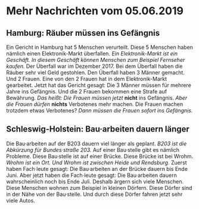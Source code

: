 # Mehr Nachrichten vom 05.06.2019


## Hamburg: Räuber müssen ins Gefängnis
Ein Gericht in Hamburg hat 5 Menschen verurteilt. Diese 5 Menschen haben nämlich einen Elektronik-Markt überfallen. 
*Ein Elektronik-Markt ist ein Geschäft.* 
*In diesem Geschäft können Menschen zum Beispiel Fernseher kaufen.* Der Überfall war im Dezember 2017. Bei dem Überfall haben die Räuber sehr viel Geld gestohlen. Den Überfall haben 3 Männer gemacht. Und 2 Frauen. Eine von den 2 Frauen hat in dem Elektronik-Markt gearbeitet. Jetzt hat das Gericht gesagt: Die 3 Männer müssen für mehrere Jahre ins Gefängnis. Und die 2 Frauen bekommen eine Strafe auf Bewährung. *Das heißt:* 
*Die Frauen müssen jetzt* **nicht** ins Gefängnis. 
*Aber die Frauen dürfen* **nichts** Verbotenes mehr machen. Die Frauen machen trotzdem etwas Verbotenes? 
*Dann müssen die Frauen sofort ins Gefängnis.* 

## Schleswig-Holstein: Bau·arbeiten dauern länger
Die Bau·arbeiten auf der B203 dauern viel länger als geplant. 
*B203 ist die Abkürzung für Bundes·straße 203.* Auf einer Bau·stelle gibt es nämlich Probleme. Diese Bau·stelle ist auf einer Brücke. Diese Brücke ist bei Wrohm. 
*Wrohm ist ein Ort.* 
*Und Wrohm ist zwischen Heide und Rendsburg.* Zuerst haben Fach·leute gesagt: Die Bau·arbeiten an der Brücke dauern bis Ende Juni. Aber jetzt haben die Fach·leute gesagt: Die Bau·arbeiten dauern wahrscheinlich noch bis Ende Juli. Deshalb ärgern sich viele Menschen. Diese Menschen wohnen zum Beispiel in kleinen Dörfern. Diese Dörfer sind in der Nähe von der Bau·stelle. Und durch diese Dörfer fahren jetzt sehr viele Autos. 
